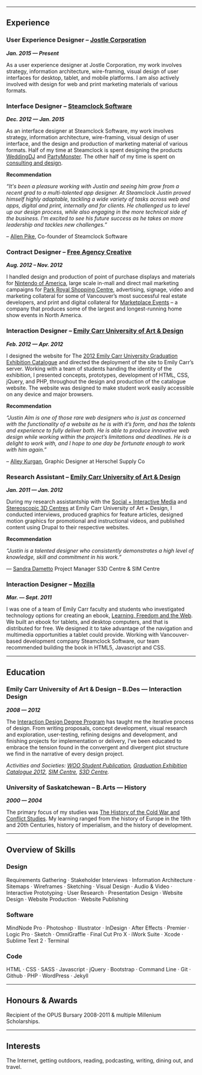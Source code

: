 ***

## Experience

### User Experience Designer – [Jostle Corporation](http://www.jostle.me)
**_Jan. 2015 — Present_**

As a user experience designer at Jostle Corporation, my work involves strategy, information architecture, wire-framing, visual design of user interfaces for desktop, tablet, and mobile platforms. I am also actively involved with design for web and print marketing materials of various formats.

### Interface Designer – [Steamclock Software](http://www.steamclock.com)
**_Dec. 2012 — Jan. 2015_**

As an interface designer at Steamclock Software, my work involves strategy, information architecture, wire-framing, visual design of user interface, and the design and production of marketing material of various formats. Half of my time at Steamclock is spent designing the products [WeddingDJ](http://www.steamclock.com/weddingdj/) and [PartyMonster](http://www.steamclock.com/partymonster/). The other half of my time is spent on [consulting and design](http://www.steamclock.com/services/).

**Recommendation**

_“It's been a pleasure working with Justin and seeing him grow from a recent grad to a multi-talented app designer. At Steamclock Justin proved himself highly adaptable, tackling a wide variety of tasks across web and apps, digital and print, internally and for clients. He challenged us to level up our design process, while also engaging in the more technical side of the business. I'm excited to see his future success as he takes on more leadership and tackles new challenges.”_

– [Allen Pike](http://ca.linkedin.com/in/allenpike), Co-founder of Steamclock Software

### Contract Designer – [Free Agency Creative](http://freeagencycreative.com/)
**_Aug. 2012 – Nov. 2012_**

I handled design and production of point of purchase displays and materials for [Nintendo of America](http://www.nintendo.com/), large scale in-mall and direct mail marketing campaigns for [Park Royal Shopping Centre](http://www.shopparkroyal.com/), advertising, signage, video and marketing collateral for some of Vancouver’s most successful real estate developers, and print and digital collateral for [Marketplace Events](http://www.nintendo.com/) – a company that produces some of the largest and longest-running home show events in North America.

### Interaction Designer – [Emily Carr University of Art & Design](http://www.ecuad.ca)
**_Feb. 2012 — Apr. 2012_**

I designed the website for The [2012 Emily Carr University Graduation Exhibition Catalogue](http://grad2012.ecuad.ca/) and directed the deployment of the site to Emily Carr’s server. Working with a team of students handing the identity of the exhibition, I presented concepts, prototypes, development of HTML, CSS, jQuery, and PHP, throughout the design and production of the catalogue website. The website was designed to make student work easily accessible on any device and major browsers.

**Recommendation**

_“Justin Alm is one of those rare web designers who is just as concerned with the functionality of a website as he is with it’s form, and has the talents and experience to fully deliver both. He is able to produce innovative web design while working within the project’s limitations and deadlines. He is a delight to work with, and I hope to one day be fortunate enough to work with him again.”_

– [Alley Kurgan](http://alleykurgan.com/), Graphic Designer at Herschel Supply Co

### Research Assistant – [Emily Carr University of Art & Design](http://www.ecuad.ca)
**_Jan. 2011 — Jan. 2012_**

During my research assistantship with the [Social + Interactive Media](http://research.ecuad.ca/simcentre/) and [Stereoscopic 3D Centres](http://research.ecuad.ca/s3dcentre/) at Emily Carr University of Art + Design, I conducted interviews, produced graphics for feature articles, designed motion graphics for promotional and instructional videos, and published content using Drupal to their respective websites.

**Recommendation**

_“Justin is a talented designer who consistently demonstrates a high level of knowledge, skill and commitment in his work.”_

— [Sandra Dametto](https://www.linkedin.com/in/sandradametto) Project Manager S3D Centre & SIM Centre

### Interaction Designer – [Mozilla](https://www.mozilla.org/en-US/)
**_Mar. — Sept. 2011_**

I was one of a team of Emily Carr faculty and students who investigated technology options for creating an ebook, [Learning, Freedom and the Web](http://learningfreedomandtheweb.org/). We built an ebook for tablets, and desktop computers, and that is distributed for free. We designed it to take advantage of the navigation and multimedia opportunities a tablet could provide. Working with Vancouver-based development company Steamclock Software, our team recommended building the book in HTML5, Javascript and CSS.

***

## Education

### Emily Carr University of Art & Design – B.Des — Interaction Design
**_2008 — 2012_**

The [Interaction Design Degree Program](http://design.ecuad.ca/) has taught me the iterative process of design. From writing proposals, concept development, visual research and exploration, user-testing, refining designs and development, and finishing projects for implementation or delivery, I’ve been educated to embrace the tension found in the convergent and divergent plot structure we find in the narrative of every design project.

_Activities and Societies: [WOO Student Publication](http://www.woopublication.ca/), [Graduation Exhibition Catalogue 2012](http://grad2012.ecuad.ca), [SIM Centre](http://research.ecuad.ca/simcentre/), [S3D Centre](http://research.ecuad.ca/s3dcentre/)._

### University of Saskatchewan – B.Arts — History
**_2000 — 2004_**

The primary focus of my studies was [The History of the Cold War and Conflict Studies](http://artsandscience.usask.ca/arts-science/humanities-finearts.php). My learning ranged from the history of Europe in the 19th and 20th Centuries, history of imperialism, and the history of development.

***

## Overview of Skills

### Design

Requirements Gathering · Stakeholder Interviews · Information Architecture · Sitemaps · Wireframes · Sketching · Visual Design · Audio & Video · Interactive Prototyping · User Research · Presentation Design · Website Design · Website Production · Website Publishing

### Software

MindNode Pro · Photoshop · Illustrator · InDesign · After Effects · Premier · Logic Pro · Sketch · OmniGraffle · Final Cut Pro X · iWork Suite · Xcode · Sublime Text 2 · Terminal

### Code

HTML · CSS · SASS · Javascript · jQuery · Bootstrap · Command Line · Git · Github · PHP · WordPress · Jekyll

***

## Honours & Awards

Recipient of the OPUS Bursary 2008-2011 & multiple Millenium Scholarships.

***

## Interests

The Internet, getting outdoors, reading, podcasting, writing, dining out, and travel.